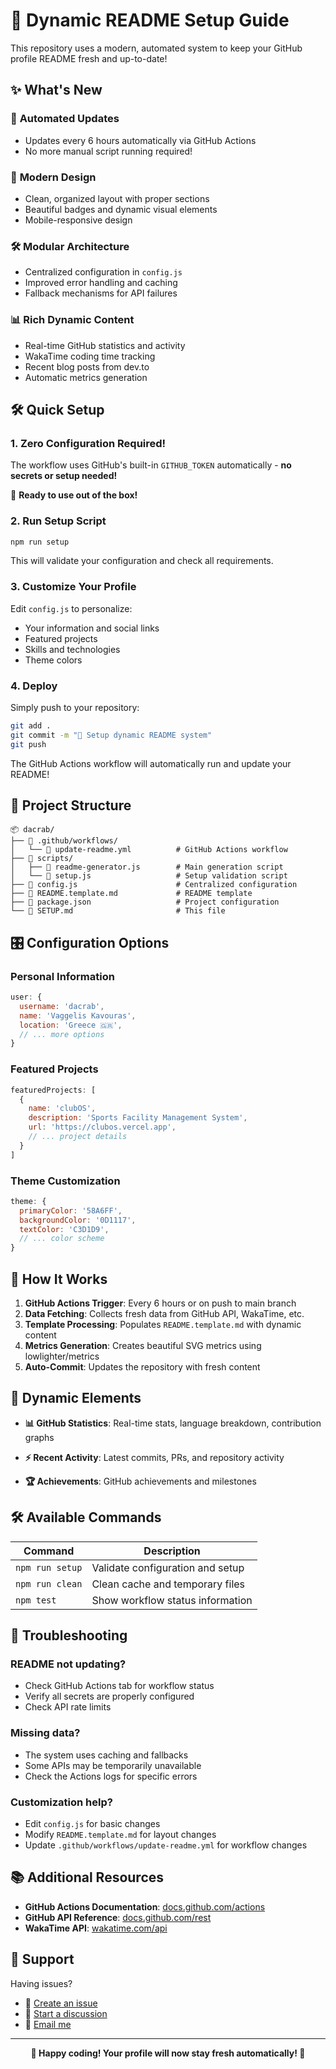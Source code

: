 # 🚀 Dynamic README Setup Guide

This repository uses a modern, automated system to keep your GitHub profile README fresh and up-to-date!

## ✨ What's New

### 🔄 **Automated Updates**
- Updates every 6 hours automatically via GitHub Actions
- No more manual script running required!

### 🎨 **Modern Design**  
- Clean, organized layout with proper sections
- Beautiful badges and dynamic visual elements
- Mobile-responsive design

### 🛠️ **Modular Architecture**
- Centralized configuration in `config.js`
- Improved error handling and caching
- Fallback mechanisms for API failures

### 📊 **Rich Dynamic Content**
- Real-time GitHub statistics and activity
- WakaTime coding time tracking
- Recent blog posts from dev.to
- Automatic metrics generation

## 🛠️ Quick Setup

### 1. **Zero Configuration Required!**

The workflow uses GitHub's built-in `GITHUB_TOKEN` automatically - **no secrets or setup needed!**

🎉 **Ready to use out of the box!**

### 2. **Run Setup Script**

```bash
npm run setup
```

This will validate your configuration and check all requirements.

### 3. **Customize Your Profile**

Edit `config.js` to personalize:
- Your information and social links
- Featured projects
- Skills and technologies
- Theme colors

### 4. **Deploy**

Simply push to your repository:

```bash
git add .
git commit -m "🚀 Setup dynamic README system"
git push
```

The GitHub Actions workflow will automatically run and update your README!

## 📁 Project Structure

```
📦 dacrab/
├── 📁 .github/workflows/
│   └── 📄 update-readme.yml          # GitHub Actions workflow
├── 📁 scripts/
│   ├── 📄 readme-generator.js        # Main generation script
│   └── 📄 setup.js                   # Setup validation script
├── 📄 config.js                      # Centralized configuration
├── 📄 README.template.md             # README template
├── 📄 package.json                   # Project configuration
└── 📄 SETUP.md                       # This file
```

## 🎛️ Configuration Options

### **Personal Information**
```javascript
user: {
  username: 'dacrab',
  name: 'Vaggelis Kavouras',
  location: 'Greece 🇬🇷',
  // ... more options
}
```

### **Featured Projects**  
```javascript
featuredProjects: [
  {
    name: 'clubOS',
    description: 'Sports Facility Management System',
    url: 'https://clubos.vercel.app',
    // ... project details
  }
]
```

### **Theme Customization**
```javascript
theme: {
  primaryColor: '58A6FF',
  backgroundColor: '0D1117',
  textColor: 'C3D1D9',
  // ... color scheme
}
```

## 🔄 How It Works

1. **GitHub Actions Trigger**: Every 6 hours or on push to main branch
2. **Data Fetching**: Collects fresh data from GitHub API, WakaTime, etc.
3. **Template Processing**: Populates `README.template.md` with dynamic content
4. **Metrics Generation**: Creates beautiful SVG metrics using lowlighter/metrics
5. **Auto-Commit**: Updates the repository with fresh content

## 🎨 Dynamic Elements

- **📊 GitHub Statistics**: Real-time stats, language breakdown, contribution graphs
- **⚡ Recent Activity**: Latest commits, PRs, and repository activity


- **🏆 Achievements**: GitHub achievements and milestones

## 🛠️ Available Commands

| Command | Description |
|---------|-------------|
| `npm run setup` | Validate configuration and setup |
| `npm run clean` | Clean cache and temporary files |
| `npm test` | Show workflow status information |

## 🔧 Troubleshooting

### **README not updating?**
- Check GitHub Actions tab for workflow status
- Verify all secrets are properly configured
- Check API rate limits

### **Missing data?**
- The system uses caching and fallbacks
- Some APIs may be temporarily unavailable
- Check the Actions logs for specific errors

### **Customization help?**
- Edit `config.js` for basic changes
- Modify `README.template.md` for layout changes
- Update `.github/workflows/update-readme.yml` for workflow changes

## 📚 Additional Resources

- **GitHub Actions Documentation**: [docs.github.com/actions](https://docs.github.com/en/actions)
- **GitHub API Reference**: [docs.github.com/rest](https://docs.github.com/en/rest)
- **WakaTime API**: [wakatime.com/api](https://wakatime.com/developers)

## 💬 Support

Having issues? 
- 🐛 [Create an issue](https://github.com/dacrab/dacrab/issues)
- 💬 [Start a discussion](https://github.com/dacrab/dacrab/discussions)
- 📧 [Email me](mailto:vkavouras@proton.me)

---

<div align="center">

**🎉 Happy coding! Your profile will now stay fresh automatically! 🎉**

</div>
